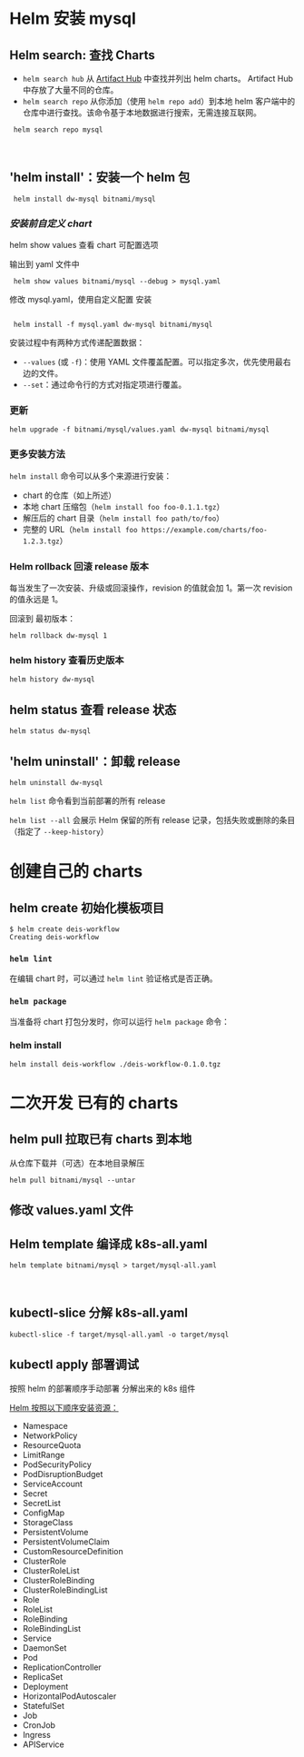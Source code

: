 # Helm 安装 mysql

## Helm search: 查找 Charts

- `helm search hub` 从 [Artifact Hub](https://artifacthub.io/) 中查找并列出 helm charts。 Artifact Hub 中存放了大量不同的仓库。
- `helm search repo` 从你添加（使用 `helm repo add`）到本地 helm 客户端中的仓库中进行查找。该命令基于本地数据进行搜索，无需连接互联网。

```
 helm search repo mysql
```

​

## 'helm install'：安装一个 helm 包

```
 helm install dw-mysql bitnami/mysql
```

### _安装前自定义 chart_

helm show values 查看 chart 可配置选项

输出到 yaml 文件中

```
 helm show values bitnami/mysql --debug > mysql.yaml
```

修改 mysql.yaml，使用自定义配置 安装

```

 helm install -f mysql.yaml dw-mysql bitnami/mysql
```

安装过程中有两种方式传递配置数据：

- `--values` (或 `-f`)：使用 YAML 文件覆盖配置。可以指定多次，优先使用最右边的文件。
- `--set`：通过命令行的方式对指定项进行覆盖。

### 更新

```
helm upgrade -f bitnami/mysql/values.yaml dw-mysql bitnami/mysql
```

### 更多安装方法

`helm install` 命令可以从多个来源进行安装：

- chart 的仓库（如上所述）
- 本地 chart 压缩包（`helm install foo foo-0.1.1.tgz`）
- 解压后的 chart 目录（`helm install foo path/to/foo`）
- 完整的 URL（`helm install foo https://example.com/charts/foo-1.2.3.tgz`）

### Helm rollback 回滚 release 版本

每当发生了一次安装、升级或回滚操作，revision 的值就会加 1。第一次 revision 的值永远是 1。

回滚到 最初版本：

```
helm rollback dw-mysql 1
```

### helm history 查看历史版本

```
helm history dw-mysql
```

## helm status 查看 release 状态

```
helm status dw-mysql
```

## 'helm uninstall'：卸载 release

```
helm uninstall dw-mysql
```

`helm list` 命令看到当前部署的所有 release

`helm list --all` 会展示 Helm 保留的所有 release 记录，包括失败或删除的条目（指定了 `--keep-history`）

# 创建自己的 charts

## helm create 初始化模板项目

```
$ helm create deis-workflow
Creating deis-workflow
```

### `helm lint`

在编辑 chart 时，可以通过 `helm lint` 验证格式是否正确。

### `helm package`

当准备将 chart 打包分发时，你可以运行 `helm package` 命令：

### helm install

```
helm install deis-workflow ./deis-workflow-0.1.0.tgz
```

# 二次开发 已有的 charts

## helm pull 拉取已有 charts 到本地

从仓库下载并（可选）在本地目录解压

```
helm pull bitnami/mysql --untar
```

## 修改 values.yaml 文件

## Helm template 编译成 k8s-all.yaml

```
helm template bitnami/mysql > target/mysql-all.yaml
```

​

## kubectl-slice 分解 k8s-all.yaml

```
kubectl-slice -f target/mysql-all.yaml -o target/mysql
```

## kubectl apply 部署调试

按照 helm 的部署顺序手动部署 分解出来的 k8s 组件

[Helm 按照以下顺序安装资源：](https://helm.sh/zh/docs/intro/using_helm/)

- Namespace
- NetworkPolicy
- ResourceQuota
- LimitRange
- PodSecurityPolicy
- PodDisruptionBudget
- ServiceAccount
- Secret
- SecretList
- ConfigMap
- StorageClass
- PersistentVolume
- PersistentVolumeClaim
- CustomResourceDefinition
- ClusterRole
- ClusterRoleList
- ClusterRoleBinding
- ClusterRoleBindingList
- Role
- RoleList
- RoleBinding
- RoleBindingList
- Service
- DaemonSet
- Pod
- ReplicationController
- ReplicaSet
- Deployment
- HorizontalPodAutoscaler
- StatefulSet
- Job
- CronJob
- Ingress
- APIService
